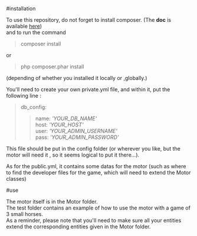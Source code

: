 #installation

To use this repository, do not forget to install composer. (The **doc** is available [here](https://getcomposer.org/))  
and to run the command
>composer install  

or 
>php composer.phar install

(depending of whether you installed it locally or ,globally.)

You'll need to create your own private.yml file, and within it,
 put the following line :   
 >
 >db_config:
 >> name: _'YOUR_DB_NAME'_  
 >> host: _'YOUR_HOST'_  
 >> user: _'YOUR_ADMIN_USERNAME'_  
 >> pass:  _'YOUR_ADMIN_PASSWORD'_
 >
 >

This file should be put in the config folder (or wherever you like, but the motor will need it
, so it seems logical to put it there...). 

As for the public.yml, it contains some datas for the motor (such as where to find the 
developer files for the game, which will need to extend the Motor classes) 

#use

The motor itself is in the Motor folder.  
The test folder contains an example of how to use the motor with a game of 3 small horses.  
As a reminder, please note that you'll need to make sure all your entities extend the 
corresponding entities given in the Motor folder.
  
